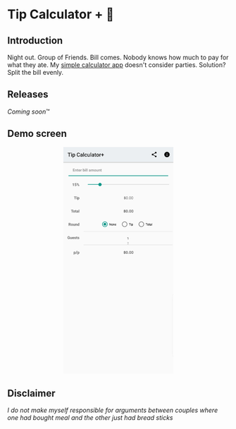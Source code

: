# Tip Calculator + 🍔

## Introduction

Night out. Group of Friends. Bill comes. Nobody knows how much to pay for what they ate. My [simple calculator app](https://github.com/HaroldDLeon/Android-Projects/tree/master/tip_calculator) doesn't consider parties. 
Solution? Split the bill evenly. 


## Releases
  *Coming soon*™️

## Demo screen
<p align="center">
  <img src="../Demo Screens/Tip-Calculator+-1.jpg" width="250" title="MainActivity">
</p>


## Disclaimer
 
*I do not make myself responsible for arguments between couples where one had bought meal and the other just had bread sticks*
 
